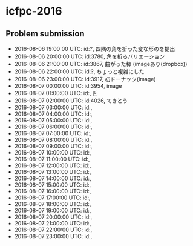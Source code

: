 # icfpc-2016

## Problem submission
- 	2016-08-06 19:00:00 UTC: id:?, 四隅の角を折った変な形のを提出
- 	2016-08-06 20:00:00 UTC: id:3780, 角を折るバリエーション
- 	2016-08-06 21:00:00 UTC: id:3867, 曲がった棒 (imageあり(dropbox))
- 	2016-08-06 22:00:00 UTC: id:?, ちょっと複雑にした
- 	2016-08-06 23:00:00 UTC: id:3917, 初ドーナッツ(image)
- 	2016-08-07 00:00:00 UTC: id:3954, image
- 	2016-08-07 01:00:00 UTC: id:, 凹
- 	2016-08-07 02:00:00 UTC: id:4026, てきとう 
- 	2016-08-07 03:00:00 UTC: id:, 
- 	2016-08-07 04:00:00 UTC: id:, 
- 	2016-08-07 05:00:00 UTC: id:, 
- 	2016-08-07 06:00:00 UTC: id:, 
- 	2016-08-07 07:00:00 UTC: id:, 
- 	2016-08-07 08:00:00 UTC: id:, 
- 	2016-08-07 09:00:00 UTC: id:, 
- 	2016-08-07 10:00:00 UTC: id:, 
- 	2016-08-07 11:00:00 UTC: id:, 
- 	2016-08-07 12:00:00 UTC: id:, 
- 	2016-08-07 13:00:00 UTC: id:, 
- 	2016-08-07 14:00:00 UTC: id:, 
- 	2016-08-07 15:00:00 UTC: id:, 
- 	2016-08-07 16:00:00 UTC: id:, 
- 	2016-08-07 17:00:00 UTC: id:, 
- 	2016-08-07 18:00:00 UTC: id:, 
- 	2016-08-07 19:00:00 UTC: id:, 
- 	2016-08-07 20:00:00 UTC: id:, 
- 	2016-08-07 21:00:00 UTC: id:, 
- 	2016-08-07 22:00:00 UTC: id:, 
- 	2016-08-07 23:00:00 UTC: id:, 
